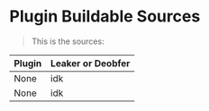 # Plugin Buildable Sources
> This is the sources:

| Plugin          | Leaker or Deobfer |
| --------------- | ----------------- |
| None            |   idk             |
| None            |   idk             |
